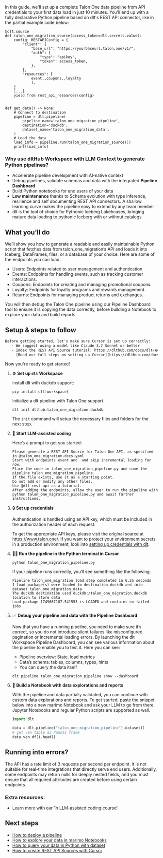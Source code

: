 In this guide, we'll set up a complete Talon One data pipeline from API credentials to your first data load in just 10 minutes. You'll end up with a fully declarative Python pipeline based on dlt's REST API connector, like in the partial example code below:

```python-outcome
@dlt.source
def talon_one_migration_source(access_token=dlt.secrets.value):
    config: RESTAPIConfig = {
        "client": {
            "base_url": "https://yourbaseurl.talon.one/v1/",
            "auth": {
                "type": "apikey",
                "token": access_token,
            },
        },
        "resources": [
            event,,coupons,,loyalty
            ],
    }
    [...]
    yield from rest_api_resources(config)


def get_data() -> None:
    # Connect to destination
    pipeline = dlt.pipeline(
        pipeline_name='talon_one_migration_pipeline',
        destination='duckdb',
        dataset_name='talon_one_migration_data', 
    )
    # Load the data
    load_info = pipeline.run(talon_one_migration_source())
    print(load_info) 
```

### Why use dltHub Workspace with LLM Context to generate Python pipelines?

- Accelerate pipeline development with AI-native context
- Debug pipelines, validate schemas and data with the integrated **Pipeline Dashboard**
- Build Python notebooks for end users of your data
- **Low maintenance** thanks to Schema evolution with type inference, resilience and self documenting REST API connectors. A shallow learning curve makes the pipeline easy to extend by any team member
- dlt is the tool of choice for Pythonic Iceberg Lakehouses, bringing mature data loading to pythonic Iceberg with or without catalogs

## What you’ll do

We’ll show you how to generate a readable and easily maintainable Python script that fetches data from talon_one_migration’s API and loads it into Iceberg, DataFrames, files, or a database of your choice. Here are some of the endpoints you can load:

- Users: Endpoints related to user management and authentication.
- Events: Endpoints for handling events, such as tracking customer interactions.
- Coupons: Endpoints for creating and managing promotional coupons.
- Loyalty: Endpoints for loyalty programs and rewards management.
- Returns: Endpoints for managing product returns and exchanges.

You will then debug the Talon One pipeline using our Pipeline Dashboard tool to ensure it is copying the data correctly, before building a Notebook to explore your data and build reports.

## Setup & steps to follow

```default
Before getting started, let's make sure Cursor is set up correctly:
   - We suggest using a model like Claude 3.7 Sonnet or better
   - Index the REST API Source tutorial: https://dlthub.com/docs/dlt-ecosystem/verified-sources/rest_api/ and add it to context as **@dlt rest api**
   - [Read our full steps on setting up Cursor](https://dlthub.com/docs/dlt-ecosystem/llm-tooling/cursor-restapi#23-configuring-cursor-with-documentation)
```

Now you're ready to get started!

1. ⚙️ **Set up `dlt` Workspace**
    
    Install dlt with duckdb support:
    ```shell
    pip install dlt[workspace]
    ```

    Initialize a dlt pipeline with Talon One support.
    ```shell
    dlt init dlthub:talon_one_migration duckdb
    ```

    The `init` command will setup the necessary files and folders for the next step.
    
2. 🤠 **Start LLM-assisted coding**
    
    Here’s a prompt to get you started:
    
    ```prompt
    Please generate a REST API Source for Talon One API, as specified in @talon_one_migration-docs.yaml 
    Start with endpoints event and  and skip incremental loading for now. 
    Place the code in talon_one_migration_pipeline.py and name the pipeline talon_one_migration_pipeline. 
    If the file exists, use it as a starting point. 
    Do not add or modify any other files. 
    Use @dlt rest api as a tutorial. 
    After adding the endpoints, allow the user to run the pipeline with python talon_one_migration_pipeline.py and await further instructions.
    ```

    
3. 🔒 **Set up credentials** 
    
    Authentication is handled using an API key, which must be included in the authorization header of each request.
    
    To get the appropriate API keys, please visit the original source at https://www.talon.one/.
    If you want to protect your environment secrets in a production environment, look into [setting up credentials with dlt](https://dlthub.com/docs/walkthroughs/add_credentials).
    
4. 🏃‍♀️ **Run the pipeline in the Python terminal in Cursor**
    
    ```shell
    python talon_one_migration_pipeline.py
    ```
    
    If your pipeline runs correctly, you’ll see something like the following:
    
    ```shell
    Pipeline talon_one_migration load step completed in 0.26 seconds
    1 load package(s) were loaded to destination duckdb and into dataset talon_one_migration_data
    The duckdb destination used duckdb:/talon_one_migration.duckdb location to store data
    Load package 1749667187.541553 is LOADED and contains no failed jobs
    ```
    
5. 📈 **Debug your pipeline and data with the Pipeline Dashboard**

    Now that you have a running pipeline, you need to make sure it’s correct, so you do not introduce silent failures like misconfigured pagination or incremental loading errors. By launching the dlt Workspace Pipeline Dashboard, you can see various information about the pipeline to enable you to test it. Here you can see:
    - Pipeline overview: State, load metrics
    - Data’s schema: tables, columns, types, hints
    - You can query the data itself
    
    ```shell
    dlt pipeline talon_one_migration_pipeline show --dashboard
    ```
    
6. 🐍 **Build a Notebook with data explorations and reports**

    With the pipeline and data partially validated, you can continue with custom data explorations and reports. To get started, paste the snippet below into a new marimo Notebook and ask your LLM to go from there. Jupyter Notebooks and regular Python scripts are supported as well.

    
    ```python
    import dlt

   data = dlt.pipeline("talon_one_migration_pipeline").dataset()
   # get ven table as Pandas frame
   data.ven.df().head()
    ```

## Running into errors?

The API has a rate limit of 3 requests per second per endpoint. It is not suitable for real-time integrations that directly serve end users. Additionally, some endpoints may return nulls for deeply nested fields, and you must ensure that all required attributes are created before using certain endpoints.

### Extra resources:

- [Learn more with our 1h LLM-assisted coding course!](https://www.youtube.com/watch?v=GGid70rnJuM)

## Next steps

- [How to deploy a pipeline](https://dlthub.com/docs/walkthroughs/deploy-a-pipeline)
- [How to explore your data in marimo Notebooks](https://dlthub.com/docs/general-usage/dataset-access/marimo)
- [How to query your data in Python with dataset](https://dlthub.com/docs/general-usage/dataset-access/dataset)
- [How to create REST API Sources with Cursor](https://dlthub.com/docs/dlt-ecosystem/llm-tooling/cursor-restapi)